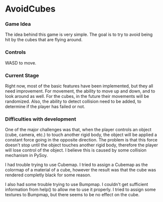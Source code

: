 # AvoidCubes
### Game Idea
The idea behind this game is very simple. The goal is to try to avoid being hit by the cubes that are flying around.
### Controls
WASD to move.
### Current Stage
Right now, most of the basic features have been implemented, but they all need improvement. For movement, the ability to move up and down, and to look around as well. For the cubes, in the future their movements will be randomized. Also, the ability to detect collision need to be added, to determine if the player has failed or not.
### Difficulties with development
One of the major challenges was that, when the player controls an object (cube, camera, etc.) to touch another rigid body, the object will be applied a constant force going in the opposite direction. The problem is that this force doesn't stop until the object touches another rigid body, therefore the player will lose control of the object. I believe this is caused by some collision mechanism in PySoy. 

I had trouble trying to use Cubemap. I tried to assign a Cubemap as the colormap of a material of a cube, however the result was that the cube was rendered completly black for some reason. 

I also had some trouble trying to use Bumpmap. I couldn't get sufficient information from help() to allow me to use it properly. I tried to assign some textures to Bumpmap, but there seems to be no effect on the cube. 



